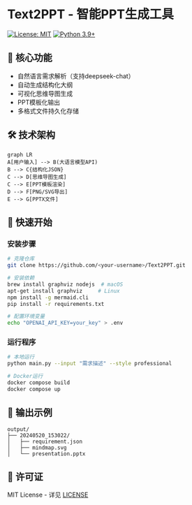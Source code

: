 # Text2PPT - 智能PPT生成工具

[![License: MIT](https://img.shields.io/badge/License-MIT-yellow.svg)](https://opensource.org/licenses/MIT)
[![Python 3.9+](https://img.shields.io/badge/Python-3.9+-blue.svg)](https://www.python.org/)

## 📌 核心功能
- 自然语言需求解析（支持deepseek-chat）
- 自动生成结构化大纲
- 可视化思维导图生成
- PPT模板化输出
- 多格式文件持久化存储

## 🛠️ 技术架构
```mermaid
graph LR
A[用户输入] --> B(大语言模型API)
B --> C{结构化JSON}
C --> D[思维导图生成]
C --> E[PPT模板渲染]
D --> F[PNG/SVG导出]
E --> G[PPTX文件]
```

## 🚀 快速开始

### 安装步骤
```bash
# 克隆仓库
git clone https://github.com/<your-username>/Text2PPT.git

# 安装依赖
brew install graphviz nodejs  # macOS
apt-get install graphviz     # Linux
npm install -g mermaid.cli
pip install -r requirements.txt

# 配置环境变量
echo "OPENAI_API_KEY=your_key" > .env
```

### 运行程序
```bash
# 本地运行
python main.py --input "需求描述" --style professional

# Docker运行
docker compose build
docker compose up
```

## 📂 输出示例
```
output/
├── 20240520_153022/
│   ├── requirement.json
│   ├── mindmap.svg
│   └── presentation.pptx
```

## 📜 许可证
MIT License - 详见 [LICENSE](LICENSE)


